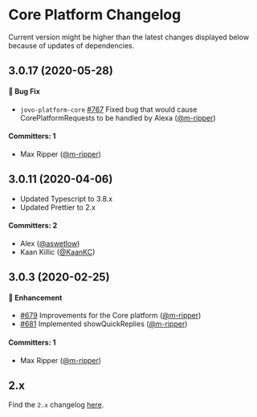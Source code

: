 # Core Platform Changelog

Current version might be higher than the latest changes displayed below because of updates of dependencies.

## 3.0.17 (2020-05-28)

#### :bug: Bug Fix
 * `jovo-platform-core` [#767](https://github.com/jovotech/jovo-framework/pull/767) Fixed bug that would cause CorePlatformRequests to be handled by Alexa ([@m-ripper](https://github.com/m-ripper))  

 #### Committers: 1
- Max Ripper ([@m-ripper](https://github.com/m-ripper))

## 3.0.11 (2020-04-06)

* Updated Typescript to 3.8.x
* Updated Prettier to 2.x

#### Committers: 2
- Alex ([@aswetlow](https://github.com/aswetlow))
- Kaan Killic ([@KaanKC](https://github.com/KaanKC))

## 3.0.3 (2020-02-25)

#### :nail_care: Enhancement
 * [#679](https://github.com/jovotech/jovo-framework/pull/679) Improvements for the Core platform ([@m-ripper](https://github.com/m-ripper))  
 * [#681](https://github.com/jovotech/jovo-framework/pull/681) Implemented showQuickReplies ([@m-ripper](https://github.com/m-ripper))  


 #### Committers: 1
- Max Ripper ([@m-ripper](https://github.com/m-ripper))


## 2.x

Find the `2.x` changelog [here](https://github.com/jovotech/jovo-framework/blob/v2/CHANGELOG.md).
